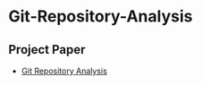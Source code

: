 # Git-Repository-Analysis

## Project Paper
- [Git Repository Analysis](https://github.com/dmitrij-drandarov/Git-Repository-Analysis/blob/master/analysis/dukecon/Repository_Analysis.md)
